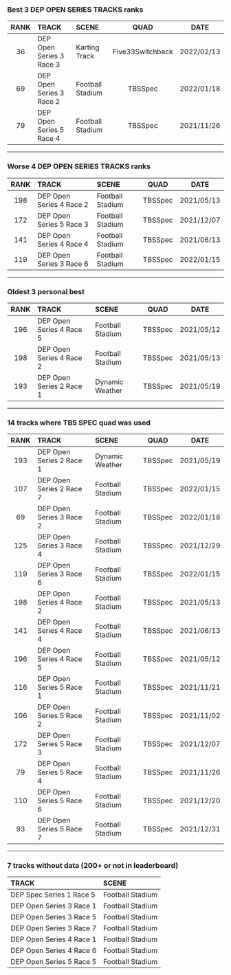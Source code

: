 ### Best 3 DEP OPEN SERIES TRACKS ranks
|RANK|TRACK|SCENE|QUAD|DATE|
|:---:|:---|:---|:---:|:---:|
|36|DEP Open Series 3 Race 3|Karting Track|Five33Switchback|2022/02/13|
|69|DEP Open Series 3 Race 2|Football Stadium|TBSSpec|2022/01/18|
|79|DEP Open Series 5 Race 4|Football Stadium|TBSSpec|2021/11/26|
---
### Worse 4 DEP OPEN SERIES TRACKS ranks
|RANK|TRACK|SCENE|QUAD|DATE|
|:---:|:---|:---|:---:|:---:|
|198|DEP Open Series 4 Race 2|Football Stadium|TBSSpec|2021/05/13|
|172|DEP Open Series 5 Race 3|Football Stadium|TBSSpec|2021/12/07|
|141|DEP Open Series 4 Race 4|Football Stadium|TBSSpec|2021/06/13|
|119|DEP Open Series 3 Race 6|Football Stadium|TBSSpec|2022/01/15|
---
### Oldest 3 personal best
|RANK|TRACK|SCENE|QUAD|DATE|
|:---:|:---|:---|:---:|:---:|
|196|DEP Open Series 4 Race 5|Football Stadium|TBSSpec|2021/05/12|
|198|DEP Open Series 4 Race 2|Football Stadium|TBSSpec|2021/05/13|
|193|DEP Open Series 2 Race 1|Dynamic Weather|TBSSpec|2021/05/19|
---
### 14 tracks where TBS SPEC quad was used
|RANK|TRACK|SCENE|QUAD|DATE|
|:---:|:---|:---|:---:|:---:|
|193|DEP Open Series 2 Race 1|Dynamic Weather|TBSSpec|2021/05/19|
|107|DEP Open Series 2 Race 7|Football Stadium|TBSSpec|2022/01/15|
|69|DEP Open Series 3 Race 2|Football Stadium|TBSSpec|2022/01/18|
|125|DEP Open Series 3 Race 4|Football Stadium|TBSSpec|2021/12/29|
|119|DEP Open Series 3 Race 6|Football Stadium|TBSSpec|2022/01/15|
|198|DEP Open Series 4 Race 2|Football Stadium|TBSSpec|2021/05/13|
|141|DEP Open Series 4 Race 4|Football Stadium|TBSSpec|2021/06/13|
|196|DEP Open Series 4 Race 5|Football Stadium|TBSSpec|2021/05/12|
|116|DEP Open Series 5 Race 1|Football Stadium|TBSSpec|2021/11/21|
|106|DEP Open Series 5 Race 2|Football Stadium|TBSSpec|2021/11/02|
|172|DEP Open Series 5 Race 3|Football Stadium|TBSSpec|2021/12/07|
|79|DEP Open Series 5 Race 4|Football Stadium|TBSSpec|2021/11/26|
|110|DEP Open Series 5 Race 6|Football Stadium|TBSSpec|2021/12/20|
|93|DEP Open Series 5 Race 7|Football Stadium|TBSSpec|2021/12/31|
---
### 7 tracks without data (200+ or not in leaderboard)
|TRACK|SCENE|
|:---|:---|
|DEP Spec Series 1 Race 5|Football Stadium|
|DEP Open Series 3 Race 1|Football Stadium|
|DEP Open Series 3 Race 5|Football Stadium|
|DEP Open Series 3 Race 7|Football Stadium|
|DEP Open Series 4 Race 1|Football Stadium|
|DEP Open Series 4 Race 6|Football Stadium|
|DEP Open Series 5 Race 5|Football Stadium|
